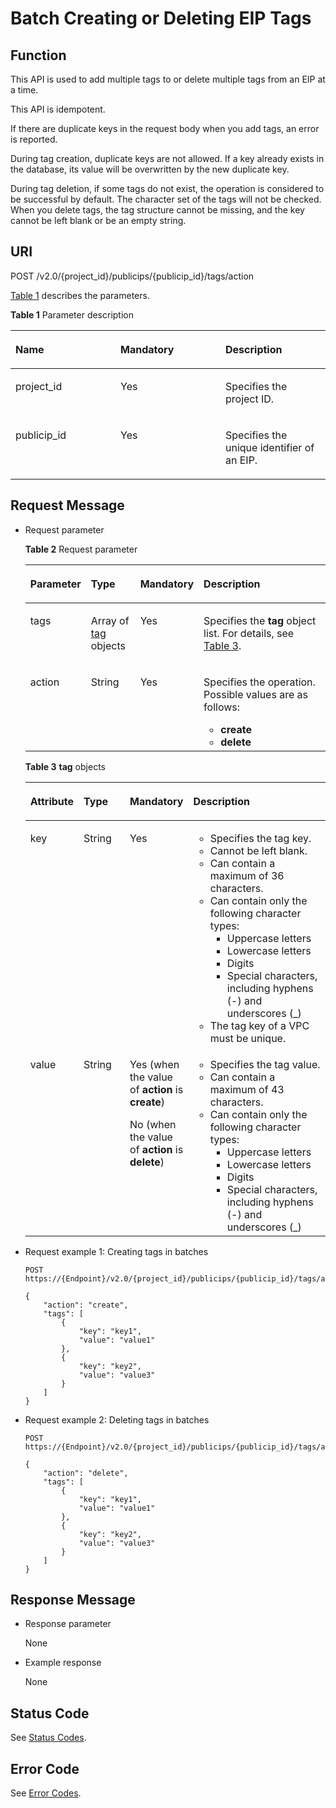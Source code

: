 # Batch Creating or Deleting EIP Tags<a name="eip_tag_0004"></a>

## Function<a name="section16984350162413"></a>

This API is used to add multiple tags to or delete multiple tags from an EIP at a time.

This API is idempotent.

If there are duplicate keys in the request body when you add tags, an error is reported.

During tag creation, duplicate keys are not allowed. If a key already exists in the database, its value will be overwritten by the new duplicate key.

During tag deletion, if some tags do not exist, the operation is considered to be successful by default. The character set of the tags will not be checked. When you delete tags, the tag structure cannot be missing, and the key cannot be left blank or be an empty string.

## URI<a name="section49844500244"></a>

POST /v2.0/\{project\_id\}/publicips/\{publicip\_id\}/tags/action

[Table 1](#table27380479)  describes the parameters.

**Table  1**  Parameter description

<a name="table27380479"></a>
<table><thead align="left"><tr id="row28751554"><th class="cellrowborder" valign="top" width="33.33333333333333%" id="mcps1.2.4.1.1"><p id="p47174532"><a name="p47174532"></a><a name="p47174532"></a><strong id="b189821182914"><a name="b189821182914"></a><a name="b189821182914"></a>Name</strong></p>
</th>
<th class="cellrowborder" valign="top" width="33.33333333333333%" id="mcps1.2.4.1.2"><p id="p63040734"><a name="p63040734"></a><a name="p63040734"></a><strong id="b14409731296"><a name="b14409731296"></a><a name="b14409731296"></a>Mandatory</strong></p>
</th>
<th class="cellrowborder" valign="top" width="33.33333333333333%" id="mcps1.2.4.1.3"><p id="p6025849"><a name="p6025849"></a><a name="p6025849"></a><strong id="b1960412572918"><a name="b1960412572918"></a><a name="b1960412572918"></a>Description</strong></p>
</th>
</tr>
</thead>
<tbody><tr id="row18331773"><td class="cellrowborder" valign="top" width="33.33333333333333%" headers="mcps1.2.4.1.1 "><p id="p8478608"><a name="p8478608"></a><a name="p8478608"></a>project_id</p>
</td>
<td class="cellrowborder" valign="top" width="33.33333333333333%" headers="mcps1.2.4.1.2 "><p id="p15678685"><a name="p15678685"></a><a name="p15678685"></a>Yes</p>
</td>
<td class="cellrowborder" valign="top" width="33.33333333333333%" headers="mcps1.2.4.1.3 "><p id="p10487112"><a name="p10487112"></a><a name="p10487112"></a>Specifies the project ID. </p>
</td>
</tr>
<tr id="row21254748"><td class="cellrowborder" valign="top" width="33.33333333333333%" headers="mcps1.2.4.1.1 "><p id="p43913021"><a name="p43913021"></a><a name="p43913021"></a>publicip_id</p>
</td>
<td class="cellrowborder" valign="top" width="33.33333333333333%" headers="mcps1.2.4.1.2 "><p id="p184914"><a name="p184914"></a><a name="p184914"></a>Yes</p>
</td>
<td class="cellrowborder" valign="top" width="33.33333333333333%" headers="mcps1.2.4.1.3 "><p id="p14978051"><a name="p14978051"></a><a name="p14978051"></a>Specifies the unique identifier of an EIP.</p>
</td>
</tr>
</tbody>
</table>

## Request Message<a name="section1799117501243"></a>

-   Request parameter

    **Table  2**  Request parameter

    <a name="table8992250172415"></a>
    <table><thead align="left"><tr id="row3711351132413"><th class="cellrowborder" valign="top" width="14.000000000000002%" id="mcps1.2.5.1.1"><p id="p471145111242"><a name="p471145111242"></a><a name="p471145111242"></a><strong id="b842352706193648"><a name="b842352706193648"></a><a name="b842352706193648"></a>Parameter</strong></p>
    </th>
    <th class="cellrowborder" valign="top" width="18%" id="mcps1.2.5.1.2"><p id="p47115515247"><a name="p47115515247"></a><a name="p47115515247"></a><strong id="b842352706193653"><a name="b842352706193653"></a><a name="b842352706193653"></a>Type</strong></p>
    </th>
    <th class="cellrowborder" valign="top" width="6%" id="mcps1.2.5.1.3"><p id="p10711051202417"><a name="p10711051202417"></a><a name="p10711051202417"></a><strong id="b822883015293"><a name="b822883015293"></a><a name="b822883015293"></a>Mandatory</strong></p>
    </th>
    <th class="cellrowborder" valign="top" width="62%" id="mcps1.2.5.1.4"><p id="p117218511241"><a name="p117218511241"></a><a name="p117218511241"></a><strong id="b8423527061645"><a name="b8423527061645"></a><a name="b8423527061645"></a>Description</strong></p>
    </th>
    </tr>
    </thead>
    <tbody><tr id="row572951152420"><td class="cellrowborder" valign="top" width="14.000000000000002%" headers="mcps1.2.5.1.1 "><p id="p17721851132411"><a name="p17721851132411"></a><a name="p17721851132411"></a>tags</p>
    </td>
    <td class="cellrowborder" valign="top" width="18%" headers="mcps1.2.5.1.2 "><p id="p072551172414"><a name="p072551172414"></a><a name="p072551172414"></a>Array of <a href="#table13242848193719">tag</a> objects</p>
    </td>
    <td class="cellrowborder" valign="top" width="6%" headers="mcps1.2.5.1.3 "><p id="p7721851162410"><a name="p7721851162410"></a><a name="p7721851162410"></a>Yes</p>
    </td>
    <td class="cellrowborder" valign="top" width="62%" headers="mcps1.2.5.1.4 "><p id="p67265110244"><a name="p67265110244"></a><a name="p67265110244"></a>Specifies the <strong id="b1010164117297"><a name="b1010164117297"></a><a name="b1010164117297"></a>tag</strong> object list. For details, see <a href="#table13242848193719">Table 3</a>.</p>
    </td>
    </tr>
    <tr id="row57295120245"><td class="cellrowborder" valign="top" width="14.000000000000002%" headers="mcps1.2.5.1.1 "><p id="p572115152417"><a name="p572115152417"></a><a name="p572115152417"></a>action</p>
    </td>
    <td class="cellrowborder" valign="top" width="18%" headers="mcps1.2.5.1.2 "><p id="p12724511244"><a name="p12724511244"></a><a name="p12724511244"></a>String</p>
    </td>
    <td class="cellrowborder" valign="top" width="6%" headers="mcps1.2.5.1.3 "><p id="p3721951162417"><a name="p3721951162417"></a><a name="p3721951162417"></a>Yes</p>
    </td>
    <td class="cellrowborder" valign="top" width="62%" headers="mcps1.2.5.1.4 "><p id="p1562014114112"><a name="p1562014114112"></a><a name="p1562014114112"></a>Specifies the operation. Possible values are as follows:</p>
    <a name="ul2205152413110"></a><a name="ul2205152413110"></a><ul id="ul2205152413110"><li><strong id="b167216507292"><a name="b167216507292"></a><a name="b167216507292"></a>create</strong></li><li><strong id="b19323851132917"><a name="b19323851132917"></a><a name="b19323851132917"></a>delete</strong></li></ul>
    </td>
    </tr>
    </tbody>
    </table>

    **Table  3** **tag**  objects

    <a name="table13242848193719"></a>
    <table><thead align="left"><tr id="row13343144812379"><th class="cellrowborder" valign="top" width="13%" id="mcps1.2.5.1.1"><p id="p15343174853715"><a name="p15343174853715"></a><a name="p15343174853715"></a><strong id="b869595411295"><a name="b869595411295"></a><a name="b869595411295"></a>Attribute</strong></p>
    </th>
    <th class="cellrowborder" valign="top" width="18.060000000000002%" id="mcps1.2.5.1.2"><p id="p13431648163716"><a name="p13431648163716"></a><a name="p13431648163716"></a><strong id="b01012567294"><a name="b01012567294"></a><a name="b01012567294"></a>Type</strong></p>
    </th>
    <th class="cellrowborder" valign="top" width="12.24%" id="mcps1.2.5.1.3"><p id="p169809965412"><a name="p169809965412"></a><a name="p169809965412"></a><strong id="b842352706192549"><a name="b842352706192549"></a><a name="b842352706192549"></a>Mandatory</strong></p>
    </th>
    <th class="cellrowborder" valign="top" width="56.699999999999996%" id="mcps1.2.5.1.4"><p id="p11344748183719"><a name="p11344748183719"></a><a name="p11344748183719"></a><strong id="b1419325679"><a name="b1419325679"></a><a name="b1419325679"></a>Description</strong></p>
    </th>
    </tr>
    </thead>
    <tbody><tr id="row103449487379"><td class="cellrowborder" valign="top" width="13%" headers="mcps1.2.5.1.1 "><p id="p183469482373"><a name="p183469482373"></a><a name="p183469482373"></a>key</p>
    </td>
    <td class="cellrowborder" valign="top" width="18.060000000000002%" headers="mcps1.2.5.1.2 "><p id="p1434684863710"><a name="p1434684863710"></a><a name="p1434684863710"></a>String</p>
    </td>
    <td class="cellrowborder" valign="top" width="12.24%" headers="mcps1.2.5.1.3 "><p id="p298018911544"><a name="p298018911544"></a><a name="p298018911544"></a>Yes</p>
    </td>
    <td class="cellrowborder" valign="top" width="56.699999999999996%" headers="mcps1.2.5.1.4 "><a name="en-us_topic_0013935842_en-us_topic_0067805752_en-us_topic_0013859511_ul2321196023222"></a><a name="en-us_topic_0013935842_en-us_topic_0067805752_en-us_topic_0013859511_ul2321196023222"></a><ul id="en-us_topic_0013935842_en-us_topic_0067805752_en-us_topic_0013859511_ul2321196023222"><li>Specifies the tag key.</li><li>Cannot be left blank.</li><li>Can contain a maximum of 36 characters.</li><li>Can contain only the following character types:<a name="en-us_topic_0013935842_en-us_topic_0067805752_en-us_topic_0013859511_ul11049850105418"></a><a name="en-us_topic_0013935842_en-us_topic_0067805752_en-us_topic_0013859511_ul11049850105418"></a><ul id="en-us_topic_0013935842_en-us_topic_0067805752_en-us_topic_0013859511_ul11049850105418"><li>Uppercase letters</li><li>Lowercase letters</li><li>Digits</li><li>Special characters, including hyphens (-) and underscores (_)</li></ul>
    </li><li>The tag key of a VPC must be unique.</li></ul>
    </td>
    </tr>
    <tr id="row2346548163714"><td class="cellrowborder" valign="top" width="13%" headers="mcps1.2.5.1.1 "><p id="p1134624816377"><a name="p1134624816377"></a><a name="p1134624816377"></a>value</p>
    </td>
    <td class="cellrowborder" valign="top" width="18.060000000000002%" headers="mcps1.2.5.1.2 "><p id="p234619483371"><a name="p234619483371"></a><a name="p234619483371"></a>String</p>
    </td>
    <td class="cellrowborder" valign="top" width="12.24%" headers="mcps1.2.5.1.3 "><p id="p679240173317"><a name="p679240173317"></a><a name="p679240173317"></a>Yes (when the value of <strong id="b167984023315"><a name="b167984023315"></a><a name="b167984023315"></a>action</strong> is <strong id="b179164003318"><a name="b179164003318"></a><a name="b179164003318"></a>create</strong>) </p>
    <p id="p209805915417"><a name="p209805915417"></a><a name="p209805915417"></a>No (when the value of <strong id="b1741105620363"><a name="b1741105620363"></a><a name="b1741105620363"></a>action</strong> is <strong id="b104147565369"><a name="b104147565369"></a><a name="b104147565369"></a>delete</strong>)</p>
    </td>
    <td class="cellrowborder" valign="top" width="56.699999999999996%" headers="mcps1.2.5.1.4 "><a name="en-us_topic_0013935842_en-us_topic_0067805752_en-us_topic_0013859511_ul6706750105539"></a><a name="en-us_topic_0013935842_en-us_topic_0067805752_en-us_topic_0013859511_ul6706750105539"></a><ul id="en-us_topic_0013935842_en-us_topic_0067805752_en-us_topic_0013859511_ul6706750105539"><li>Specifies the tag value.</li><li>Can contain a maximum of 43 characters.</li><li>Can contain only the following character types:<a name="ul7895160105919"></a><a name="ul7895160105919"></a><ul id="ul7895160105919"><li>Uppercase letters</li><li>Lowercase letters</li><li>Digits</li><li>Special characters, including hyphens (-) and underscores (_)</li></ul>
    </li></ul>
    </td>
    </tr>
    </tbody>
    </table>


-   Request example 1: Creating tags in batches

    ```
    POST https://{Endpoint}/v2.0/{project_id}/publicips/{publicip_id}/tags/action
    
    {
        "action": "create",
        "tags": [
            {
                "key": "key1",
                "value": "value1"
            },
            {
                "key": "key2",
                "value": "value3"
            }
        ]
    }
    ```


-   Request example 2: Deleting tags in batches

    ```
    POST https://{Endpoint}/v2.0/{project_id}/publicips/{publicip_id}/tags/action
    
    {
        "action": "delete",
        "tags": [
            {
                "key": "key1",
                "value": "value1"
            },
            {
                "key": "key2",
                "value": "value3"
            }
        ]
    }
    ```


## Response Message<a name="section173510241"></a>

-   Response parameter

    None

-   Example response

    None


## Status Code<a name="section31981619"></a>

See  [Status Codes](status-codes.md).

## Error Code<a name="section85821649202813"></a>

See  [Error Codes](error-codes.md).

